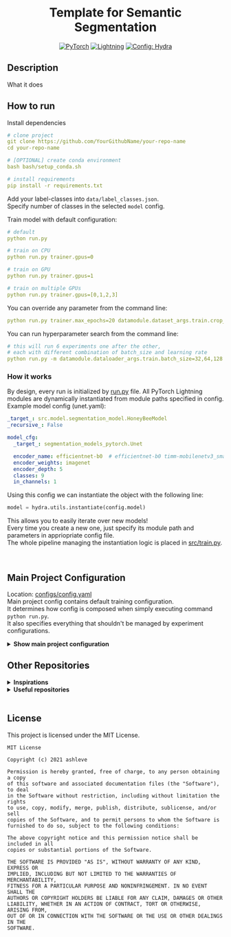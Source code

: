 <div align="center">

# Template for Semantic Segmentation

<a href="https://pytorch.org/get-started/locally/"><img alt="PyTorch" src="https://img.shields.io/badge/PyTorch-ee4c2c?logo=pytorch&logoColor=white"></a>
<a href="https://pytorchlightning.ai/"><img alt="Lightning" src="https://img.shields.io/badge/-Lightning-792ee5?logo=pytorchlightning&logoColor=white"></a>
<a href="https://hydra.cc/"><img alt="Config: Hydra" src="https://img.shields.io/badge/Config-Hydra-89b8cd"></a>
</div>

## Description
What it does

## How to run
Install dependencies
```yaml
# clone project
git clone https://github.com/YourGithubName/your-repo-name
cd your-repo-name

# [OPTIONAL] create conda environment
bash bash/setup_conda.sh

# install requirements
pip install -r requirements.txt
```

Add your label-classes into `data/label_classes.json`.\
Specify number of classes in the selected `model` config.

Train model with default configuration:
```yaml
# default
python run.py

# train on CPU
python run.py trainer.gpus=0

# train on GPU
python run.py trainer.gpus=1

# train on multiple GPUs
python run.py trainer.gpus=[0,1,2,3]
```

You can override any parameter from the command line:
```yaml
python run.py trainer.max_epochs=20 datamodule.dataset_args.train.crop_size=416 model=unet
```

You can run hyperparameter search from the command line:
```yaml
# this will run 6 experiments one after the other,
# each with different combination of batch_size and learning rate
python run.py -m datamodule.dataloader_args.train.batch_size=32,64,128 optimizer.lr=0.001,0.0005
```

### How it works
By design, every run is initialized by [run.py](run.py) file. All PyTorch Lightning modules are dynamically instantiated from module paths specified in config. Example model config (unet.yaml):
```yaml
_target_: src.model.segmentation_model.HoneyBeeModel
_recursive_: False

model_cfg:
  _target_: segmentation_models_pytorch.Unet

  encoder_name: efficientnet-b0  # efficientnet-b0 timm-mobilenetv3_small_100 
  encoder_weights: imagenet
  encoder_depth: 5
  classes: 9
  in_channels: 1
```
Using this config we can instantiate the object with the following line:
```python
model = hydra.utils.instantiate(config.model)
```
This allows you to easily iterate over new models!<br>
Every time you create a new one, just specify its module path and parameters in appriopriate config file. <br>
The whole pipeline managing the instantiation logic is placed in [src/train.py](src/train.py).

<br>

## Main Project Configuration
Location: [configs/config.yaml](configs/config.yaml)<br>
Main project config contains default training configuration.<br>
It determines how config is composed when simply executing command `python run.py`.<br>
It also specifies everything that shouldn't be managed by experiment configurations.
<details>
<summary><b>Show main project configuration</b></summary>

```yaml
# specify here default training configuration
defaults:
  - _self_
  - logger: wandb
  - callbacks: wandb
  - datamodule: batch_datamodule
  - model: unet
  - trainer: default_trainer
  - optimizer: adam
  - scheduler: cosinewarm
  - loss: dice_with_ce

  # enable color logging
  - override hydra/hydra_logging: colorlog
  - override hydra/job_logging: colorlog
 
general:
  name: test  # name of the run, accessed by loggers
  seed: 123
  work_dir: ${hydra:runtime.cwd}

# print config at the start
print_config: True

# disable python warnings if they annoy you
ignore_warnings: False

# check performance on test set, using the best model achieved during training
# lightning chooses best model based on metric specified in checkpoint callback
test_after_training: False
```
</details>

## Other Repositories

<details>
<summary><b>Inspirations</b></summary>

This template was inspired by:
- [PyTorchLightning/deep-learninig-project-template](https://github.com/PyTorchLightning/deep-learning-project-template)
- [Erlemar/pytorch_tempest](https://github.com/Erlemar/pytorch_tempest)
- [ashleve/lightning-hydra-template](https://github.com/ashleve/lightning-hydra-template)

</details>

<details>
<summary><b>Useful repositories</b></summary>

- [pytorch/hydra-torch](https://github.com/pytorch/hydra-torch) - resources for configuring PyTorch classes with Hydra,
- [qubvel/segmentation_models.pytorch](https://github.com/qubvel/segmentation_models.pytorch) - pytorch-based models for semantic segmentation.

</details>
 
 <br>

## License
This project is licensed under the MIT License.
```
MIT License

Copyright (c) 2021 ashleve

Permission is hereby granted, free of charge, to any person obtaining a copy
of this software and associated documentation files (the "Software"), to deal
in the Software without restriction, including without limitation the rights
to use, copy, modify, merge, publish, distribute, sublicense, and/or sell
copies of the Software, and to permit persons to whom the Software is
furnished to do so, subject to the following conditions:

The above copyright notice and this permission notice shall be included in all
copies or substantial portions of the Software.

THE SOFTWARE IS PROVIDED "AS IS", WITHOUT WARRANTY OF ANY KIND, EXPRESS OR
IMPLIED, INCLUDING BUT NOT LIMITED TO THE WARRANTIES OF MERCHANTABILITY,
FITNESS FOR A PARTICULAR PURPOSE AND NONINFRINGEMENT. IN NO EVENT SHALL THE
AUTHORS OR COPYRIGHT HOLDERS BE LIABLE FOR ANY CLAIM, DAMAGES OR OTHER
LIABILITY, WHETHER IN AN ACTION OF CONTRACT, TORT OR OTHERWISE, ARISING FROM,
OUT OF OR IN CONNECTION WITH THE SOFTWARE OR THE USE OR OTHER DEALINGS IN THE
SOFTWARE.
```


<br>
